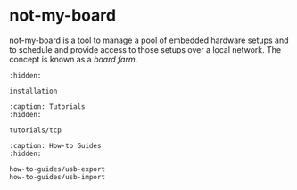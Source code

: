 # not-my-board

not-my-board is a tool to manage a pool of embedded hardware setups and to
schedule and provide access to those setups over a local network. The concept
is known as a *board farm*.

```{toctree}
:hidden:

installation
```

```{toctree}
:caption: Tutorials
:hidden:

tutorials/tcp
```

```{toctree}
:caption: How-to Guides
:hidden:

how-to-guides/usb-export
how-to-guides/usb-import
```
